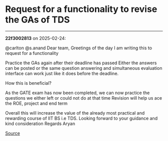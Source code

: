 # Request for a functionality to revise the GAs of TDS


---

**22f3002813** on 2025-02-24:

@carlton @s.anand
Dear team,
Greetings of the day
I am writing this to request for a functionality

Practice the GAs again after their deadline has passed
Either the answers can be posted or the same question answering and simultaneous evaluation interface can work just like it does before the deadline.

How this is beneficial?

As the GATE exam has now been completed,  we can now practice the questions we either left or could not do at that time
Revision will help us ace the ROE, project and end term

Overall this will increase the value of the already most practical and rewarding course of IIT BS i.e TDS.
Looking forward to your guidance and kind consideration
Regards
Aryan

[Source](https://discourse.onlinedegree.iitm.ac.in/t/request-for-a-functionality-to-revise-the-gas-of-tds/168310/1)